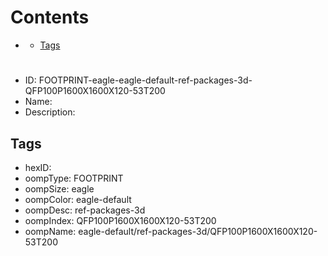 



Contents
========

* [](#)
	* [Tags](#tags)

# 

- ID: FOOTPRINT-eagle-eagle-default-ref-packages-3d-QFP100P1600X1600X120-53T200
- Name: 
- Description: 

## Tags

- hexID: 
- oompType: FOOTPRINT
- oompSize: eagle
- oompColor: eagle-default
- oompDesc: ref-packages-3d
- oompIndex: QFP100P1600X1600X120-53T200
- oompName: eagle-default/ref-packages-3d/QFP100P1600X1600X120-53T200
